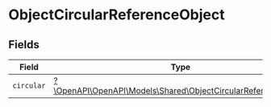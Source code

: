 # ObjectCircularReferenceObject


## Fields

| Field                                                                                                                 | Type                                                                                                                  | Required                                                                                                              | Description                                                                                                           |
| --------------------------------------------------------------------------------------------------------------------- | --------------------------------------------------------------------------------------------------------------------- | --------------------------------------------------------------------------------------------------------------------- | --------------------------------------------------------------------------------------------------------------------- |
| `circular`                                                                                                            | [?\OpenAPI\OpenAPI\Models\Shared\ObjectCircularReferenceObject](../../models/shared/ObjectCircularReferenceObject.md) | :heavy_minus_sign:                                                                                                    | N/A                                                                                                                   |